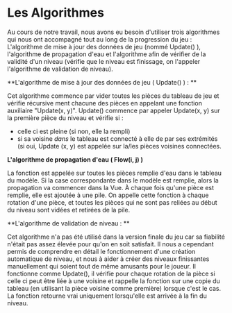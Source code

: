 # Les Algorithmes


Au cours de notre travail, nous avons eu besoin d'utiliser trois algorithmes qui nous ont accompagné tout au long de la progression du jeu : L'algorithme de mise à jour des données de jeu (nommé Update() ), l'algorithme de propagation d'eau et l'algorithme afin de vérifier de la validité d'un niveau (vérifie que le niveau est finissage, on l'appeler l'algorithme de validation de niveau). 

**L'algorithme de mise à jour des données de jeu ( Update() ) : **

Cet algorithme commence par vider toutes les pièces du tableau de jeu et vérifie récursive ment chacune des pièces en appelant une fonction auxiliaire "Update(x, y)". Update() commence par appeler Update(x, y) sur la première pièce du niveau et vérifie si :
- celle ci est pleine (si non, elle la rempli)
- si sa voisine *dans* le tableau est connecté à elle de par ses extrémités (si oui, Update (x, y) est appelée sur la/les pièces voisines connectées.

**L'algorithme de propagation d'eau ( Flow(i, j) )**

La fonction est appelée sur toutes les pièces remplie d'eau dans le tableau du modèle. 
Si la case correspondante dans le modèle est remplie, alors la propagation va commencer dans la Vue. 
À chaque fois qu'une pièce est remplie, elle est ajoutée à une pile. 
On appelle cette fonction à chaque rotation d'une pièce, et toutes les pièces qui ne sont pas reliées au début du niveau sont vidées et retirées de la pile. 

**L'algorithme de validation de niveau : **

Cet algorithme n'a pas été utilisé dans la version finale du jeu car sa fiabilité n'était pas assez élevée pour qu'on en soit satisfait. 
Il nous a cependant permis de comprendre en détail le fonctionnement d'une création automatique de niveau, 
et nous à aider à créer des niveaux finissantes manuellement qui soient tout de même amusants pour le joueur. 
Il fonctionne comme Update(), il vérifie pour chaque rotation de la pièce si celle ci peut être liée à une voisine et rappelle la fonction sur 
une copie du tableau (en utilisant la pièce voisine comme première) lorsque c'est le cas. 
La fonction retourne vrai uniquement lorsqu'elle est arrivée à la fin du niveau.